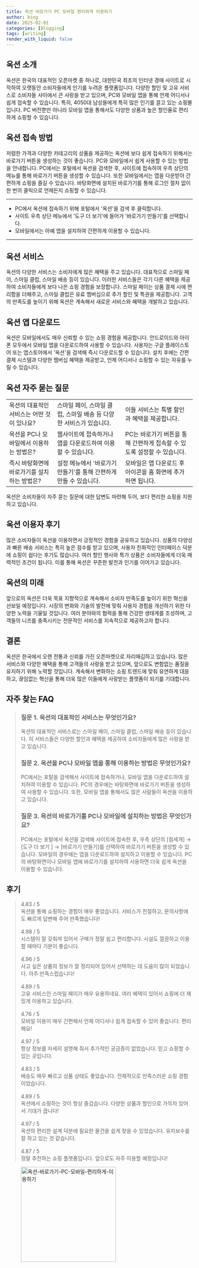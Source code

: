 ```yaml
---
title: 옥션 바로가기 PC 모바일 편리하게 이용하기
author: bing
date: 2025-02-01
categories: [Blogging]
tags: [writing]
render_with_liquid: false
---
```



<h2 id='옥션_소개'>옥션 소개</h2>

<p>옥션은 한국의 대표적인 오픈마켓 중 하나로, 대한민국 최초의 인터넷 경매 사이트로 시작하여 오랫동안 소비자들에게 인기를 누려온 플랫폼입니다. 다양한 할인 및 고유 서비스로 소비자들 사이에서 큰 사랑을 받고 있으며, PC와 모바일 앱을 통해 언제 어디서나 쉽게 접속할 수 있습니다. 특히, 4050대 남성들에게 특히 많은 인기를 끌고 있는 쇼핑몰입니다. PC 버전뿐만 아니라 모바일 앱을 통해서도 다양한 상품과 높은 할인율로 편리하게 쇼핑할 수 있습니다.</p>

<h2 id='옥션_접속_방법'>옥션 접속 방법</h2>

<p>저렴한 가격과 다양한 카테고리의 상품을 제공하는 옥션에 보다 쉽게 접속하기 위해서는 바로가기 버튼을 생성하는 것이 좋습니다. PC와 모바일에서 쉽게 사용할 수 있는 방법을 안내합니다. PC에서는 포털에서 옥션을 검색한 후, 사이트에 접속하여 우측 상단의 메뉴를 통해 바로가기 버튼을 생성할 수 있습니다. 또한 모바일에서는 앱을 다운받아 간편하게 쇼핑을 즐길 수 있습니다. 바탕화면에 설치된 바로가기를 통해 로그인 절차 없이 한 번의 클릭으로 언제든지 쇼핑할 수 있습니다.</p>

<hr />

<ul>
    <li>PC에서 옥션에 접속하기 위해 포털에서 '옥션'을 검색 후 클릭합니다.</li>
    <li>사이트 우측 상단 메뉴에서 '도구 더 보기'에 들어가 '바로가기 만들기'를 선택합니다.</li>
    <li>모바일에서는 아예 앱을 설치하여 간편하게 이용할 수 있습니다.</li>
</ul>

<hr />

<h2 id='옥션_서비스'>옥션 서비스</h2>

<p>옥션의 다양한 서비스는 소비자에게 많은 혜택을 주고 있습니다. 대표적으로 스마일 페이, 스마일 클럽, 스마일 배송 등이 있습니다. 이러한 서비스들은 각기 다른 혜택을 제공하여 소비자들에게 보다 나은 쇼핑 경험을 보장합니다. 스마일 페이는 상품 결제 시에 편리함을 더해주고, 스마일 클럽은 유료 멤버십으로 추가 할인 및 특권을 제공합니다. 고객의 만족도를 높이기 위해 옥션은 계속해서 새로운 서비스와 혜택을 개발하고 있습니다.</p>

<h2 id='옥션_앱_다운로드'>옥션 앱 다운로드</h2>

<p>옥션은 모바일에서도 매우 신뢰할 수 있는 쇼핑 경험을 제공합니다. 안드로이드와 아이폰 모두에서 모바일 앱을 다운로드하여 사용할 수 있습니다. 사용자는 구글 플레이스토어 또는 앱스토어에서 '옥션'을 검색해 즉시 다운로드할 수 있습니다. 설치 후에는 간편 결제 시스템과 다양한 멤버십 혜택을 제공받고, 언제 어디서나 쇼핑할 수 있는 자유를 누릴 수 있습니다.</p>

<h2 id='옥션_자주_묻는_질문'>옥션 자주 묻는 질문</h2>

<table>
    <tr>
        <td>옥션의 대표적인 서비스는 어떤 것이 있나요?</td>
        <td>스마일 페이, 스마일 클럽, 스마일 배송 등 다양한 서비스가 있습니다.</td>
        <td>이들 서비스는 특별 할인과 혜택을 제공합니다.</td>
    </tr>
    <tr>
        <td>옥션을 PC나 모바일에서 이용하는 방법은?</td>
        <td>웹사이트에 접속하거나 앱을 다운로드하여 이용할 수 있습니다.</td>
        <td>PC는 바로가기 버튼을 통해 간편하게 접속할 수 있도록 설정할 수 있습니다.</td>
    </tr>
    <tr>
        <td>즉시 바탕화면에 바로가기를 설치하는 방법은?</td>
        <td>설정 메뉴에서 '바로가기 만들기'를 통해 간편하게 만들 수 있습니다.</td>
        <td>모바일은 앱 다운로드 후 아이콘을 홈 화면에 추가하면 됩니다.</td>
    </tr>
</table>

<p>옥션은 소비자들이 자주 묻는 질문에 대한 답변도 마련해 두어, 보다 편리한 쇼핑을 지원하고 있습니다.</p>

<h2 id='옥션_이용자_후기'>옥션 이용자 후기</h2>

<p>많은 소비자들이 옥션을 이용하면서 긍정적인 경험을 공유하고 있습니다. 상품의 다양성과 빠른 배송 서비스는 특히 높은 점수를 받고 있으며, 사용자 친화적인 인터페이스 덕분에 쇼핑이 쉽다는 후기도 많습니다. 여러 할인 행사와 특가 상품은 소비자들에게 더욱 매력적인 조건이 됩니다. 이를 통해 옥션은 꾸준한 발전과 인기를 이어가고 있습니다.</p>

<h2 id='옥션의_미래'>옥션의 미래</h2>

<p>앞으로의 옥션은 더욱 목표 지향적으로 계속해서 소비자 만족도를 높이기 위한 혁신을 선보일 예정입니다. 시장의 변화와 기술의 발전에 맞춰 사용자 경험을 개선하기 위한 다양한 노력을 기울일 것입니다. 여러 분야와의 협력을 통해 건강한 생태계를 조성하며, 고객들의 니즈를 충족시키는 전문적인 서비스를 지속적으로 제공하고자 합니다.</p>

<h2 id='결론'>결론</h2>

<p>옥션은 한국에서 오랜 전통과 신뢰를 가진 오픈마켓으로 자리매김하고 있습니다. 많은 서비스와 다양한 혜택을 통해 고객들의 사랑을 받고 있으며, 앞으로도 변함없는 품질을 유지하기 위해 노력할 것입니다. 계속해서 변화하는 쇼핑 트렌드에 맞춰 유연하게 대응하고, 끊임없는 혁신을 통해 더욱 많은 이들에게 사랑받는 플랫폼이 되기를 기대합니다.</p>

<h2 id='자주_찾는_FAQ'>자주 찾는 FAQ</h2>
<div itemscope="" itemtype="https://schema.org/FAQPage">
<blockquote>
<div itemscope="" itemprop="mainEntity" itemtype="https://schema.org/Question">
<h3 itemprop="name">질문 1. 옥션의 대표적인 서비스는 무엇인가요?</h3>
<div itemscope="" itemprop="acceptedAnswer" itemtype="https://schema.org/Answer">
<span itemprop="text">
<p>옥션의 대표적인 서비스로는 스마일 페이, 스마일 클럽, 스마일 배송 등이 있습니다. 이 서비스들은 다양한 할인과 혜택을 제공하여 소비자들에게 많은 사랑을 받고 있습니다.</p>
</span>
</div>
</div>
<div itemscope="" itemprop="mainEntity" itemtype="https://schema.org/Question">
<h3 itemprop="name">질문 2. 옥션을 PC나 모바일 앱을 통해 이용하는 방법은 무엇인가요?</h3>
<div itemscope="" itemprop="acceptedAnswer" itemtype="https://schema.org/Answer">
<span itemprop="text">
<p>PC에서는 포탈을 검색해서 사이트에 접속하거나, 모바일 앱을 다운로드하여 설치하여 이용할 수 있습니다. PC의 경우에는 바탕화면에 바로가기 버튼을 생성하여 사용할 수 있습니다. 또한, 모바일 앱을 통해서도 많은 사람들이 옥션을 이용하고 있습니다.</p>
</span>
</div>
</div>
<div itemscope="" itemprop="mainEntity" itemtype="https://schema.org/Question">
<h3 itemprop="name">질문 3. 옥션의 바로가기를 PC나 모바일에 설치하는 방법은 무엇인가요?</h3>
<div itemscope="" itemprop="acceptedAnswer" itemtype="https://schema.org/Answer">
<span itemprop="text">
<p>PC에서는 포탈에서 옥션을 검색해 사이트에 접속한 후, 우측 상단의 [점세개] → [도구 더 보기 ] → [바로가기 만들기]를 선택하여 바로가기 버튼을 생성할 수 있습니다. 모바일의 경우에는 앱을 다운로드하여 설치하고 이용할 수 있습니다. PC의 바탕화면이나 모바일 앱에 바로가기를 설치하여 사용하면 더욱 쉽게 옥션을 이용할 수 있습니다.</p>
</span>
</div>
</div>
</blockquote>
</div>
<h2 id='후기'>후기</h2>
<div itemscope itemtype="https://schema.org/Product">
  <blockquote>
  <div itemprop="review" itemscope itemtype="https://schema.org/Review">
      <div itemprop="reviewRating" itemscope itemtype="https://schema.org/Rating"> <span itemprop="ratingValue">4.83</span> / <span itemprop="bestRating">5</span> </div>
      <span itemprop="reviewBody">옥션을 통해 쇼핑하는 경험이 매우 좋았습니다. 서비스가 친절하고, 문의사항에도 빠르게 답변해 주어 만족했습니다!</span>
  </div>
  <br>
  <div itemprop="review" itemscope itemtype="https://schema.org/Review">
      <div itemprop="reviewRating" itemscope itemtype="https://schema.org/Rating"> <span itemprop="ratingValue">4.98</span> / <span itemprop="bestRating">5</span> </div>
      <span itemprop="reviewBody">시스템이 잘 갖춰져 있어서 구매가 정말 쉽고 편리합니다. 시설도 깔끔하고 이용할 때마다 기분이 좋습니다.</span>
  </div>
  <br>
  <div itemprop="review" itemscope itemtype="https://schema.org/Review">
      <div itemprop="reviewRating" itemscope itemtype="https://schema.org/Rating"> <span itemprop="ratingValue">4.96</span> / <span itemprop="bestRating">5</span> </div>
      <span itemprop="reviewBody">사고 싶은 상품의 정보가 잘 정리되어 있어서 선택하는 데 도움이 많이 되었습니다. 아주 만족스럽습니다!</span>
  </div>
  <br>
  <div itemprop="review" itemscope itemtype="https://schema.org/Review">
      <div itemprop="reviewRating" itemscope itemtype="https://schema.org/Rating"> <span itemprop="ratingValue">4.89</span> / <span itemprop="bestRating">5</span> </div>
      <span itemprop="reviewBody">고유 서비스인 스마일 페이가 매우 유용하네요. 여러 혜택이 있어서 쇼핑에 더 재밌게 이용하고 있습니다.</span>
  </div>
  <br>
  <div itemprop="review" itemscope itemtype="https://schema.org/Review">
      <div itemprop="reviewRating" itemscope itemtype="https://schema.org/Rating"> <span itemprop="ratingValue">4.76</span> / <span itemprop="bestRating">5</span> </div>
      <span itemprop="reviewBody">모바일 이용이 매우 간편해서 언제 어디서나 쉽게 접속할 수 있어 좋습니다. 편리해요!</span>
  </div>
  <br>
  <div itemprop="review" itemscope itemtype="https://schema.org/Review">
      <div itemprop="reviewRating" itemscope itemtype="https://schema.org/Rating"> <span itemprop="ratingValue">4.97</span> / <span itemprop="bestRating">5</span> </div>
      <span itemprop="reviewBody">항상 정보를 자세히 설명해 줘서 추가적인 궁금증이 없었습니다. 믿고 쇼핑할 수 있는 곳입니다.</span>
  </div>
  <br>
  <div itemprop="review" itemscope itemtype="https://schema.org/Review">
      <div itemprop="reviewRating" itemscope itemtype="https://schema.org/Rating"> <span itemprop="ratingValue">4.83</span> / <span itemprop="bestRating">5</span> </div>
      <span itemprop="reviewBody">배송도 매우 빠르고 상품 상태도 좋았습니다. 전체적으로 만족스러운 쇼핑 경험이었습니다.</span>
  </div>
  <br>
  <div itemprop="review" itemscope itemtype="https://schema.org/Review">
      <div itemprop="reviewRating" itemscope itemtype="https://schema.org/Rating"> <span itemprop="ratingValue">4.89</span> / <span itemprop="bestRating">5</span> </div>
      <span itemprop="reviewBody">옥션에서 쇼핑하는 것이 항상 즐겁습니다. 다양한 상품과 할인으로 가득차 있어서 기대가 큽니다!</span>
  </div>
  <br>
  <div itemprop="review" itemscope itemtype="https://schema.org/Review">
      <div itemprop="reviewRating" itemscope itemtype="https://schema.org/Rating"> <span itemprop="ratingValue">4.97</span> / <span itemprop="bestRating">5</span> </div>
      <span itemprop="reviewBody">옥션의 편리한 설계 덕분에 필요한 물건을 쉽게 찾을 수 있었습니다. 유지보수를 잘 하고 있는 것 같습니다.</span>
  </div>
  <br>
  <div itemprop="review" itemscope itemtype="https://schema.org/Review">
      <div itemprop="reviewRating" itemscope itemtype="https://schema.org/Rating"> <span itemprop="ratingValue">4.87</span> / <span itemprop="bestRating">5</span> </div>
      <span itemprop="reviewBody">정말 추천하는 쇼핑 플랫폼입니다. 앞으로도 자주 이용할 예정입니다!</span>
  </div>
  </blockquote>
</div>
<figure class="image"><img src="https://purplelist.github.io/assets/img/thumbnail/옥션-바로가기-PC-모바일-편리하게-이용하기.webp" alt="옥션-바로가기-PC-모바일-편리하게-이용하기" width="256" height="256"></figure>